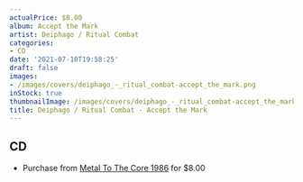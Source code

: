 ```yaml
---
actualPrice: $8.00
album: Accept the Mark
artist: Deiphago / Ritual Combat
categories:
- CD
date: '2021-07-10T19:58:25'
draft: false
images:
- /images/covers/deiphago_-_ritual_combat-accept_the_mark.png
inStock: true
thumbnailImage: /images/covers/deiphago_-_ritual_combat-accept_the_mark-thumb.png
title: Deiphago / Ritual Combat - Accept the Mark
---
```


## CD
* Purchase from [Metal To The Core 1986](https://metaltothecore1986.com/shop/deiphago-ritual-combat-accept-the-mark-cd/) for $8.00
